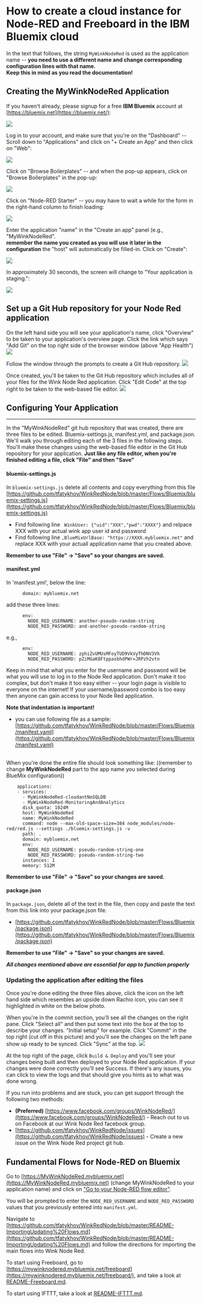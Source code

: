 # How to create a cloud instance for Node-RED and Freeboard in the IBM Bluemix cloud

In the text that follows,
the string `MyWinkNodeRed` is used as the application name -- 
<b>you need to use a different name and change corresponding configuration lines with that name.</b><br>
<b>Keep this in mind as you read the documentation!</b>



## Creating the MyWinkNodeRed Application

If you haven't already, please signup for a free **IBM Bluemix** account at [https://bluemix.net](https://bluemix.net/):

<img src='images/01.png'/>


Log in to your account, and make sure that you're on the "Dashboard" --
Scroll down to "Applications" and click on "+ Create an App" and then click on "Web":

<img src='images/02.png'/>

Click on "Browse Boilerplates" -- and when the pop-up appears, click on "Browse Boilerplates" in the pop-up:

<img src='images/03.png'/>

Click on "Node-RED Starter" -- you may have to wait a while for the form in the right-hand column to finish loading:

<img src='images/04.png'/>

Enter the application "name" in the "Create an app" panel (e.g., "MyWinkNodeRed". <br><b>remember the name you created as you will use it later in the configuration</b>
the "host" will automatically be filled-in. Click on "Create":

<img src='images/06.png'/>

In approximately 30 seconds, the screen will change to "Your application is staging.":

<img src='http://i64.tinypic.com/2aetrn.png'/>

## Set up a Git Hub repository for your Node Red application
On the left hand side you will see your application's name, click "Overview" to be taken to your application's overview page. Click the link which says "Add Git" on the top right side of the browser window (above "App Health")
<img src='http://i68.tinypic.com/ddp79h.png'/>

Follow the window through the prompts to create a Git Hub repository.
<img src='http://i63.tinypic.com/flvk95.png'/>

Once created, you'll be taken to the Git Hub repository which includes all of your files for the Wink Node Red application. Click "Edit Code" at the top right to be taken to the web-based file editor.
<img src='http://i64.tinypic.com/2nlhhqd.png'/>

## Configuring Your Application
-----------------
In the "MyWinkNodeRed" git hub repository that was created, there are three files to be edited. Bluemix-settings.js, manifest.yml, and package.json. We'll walk you through editing each of the 3 files in the following steps. You'll make these changes using the web-based file editor in the Git Hub repository for your application. **Just like any file editor, when you're finished editing a file, click "File" and then "Save"**

#### bluemix-settings.js
In `bluemix-settings.js` delete all contents and copy everything from this file
 [https://github.com/tfatykhov/WinkRedNode/blob/master/Flows/Bluemix/bluemix-settings.js](https://github.com/tfatykhov/WinkRedNode/blob/master/Flows/Bluemix/bluemix-settings.js)
 * Find following line ` WinkUser: {"uid":"XXX","pwd":"XXXX"}` and relpace XXX with your actual wink app user id and password
 * Find following line  `,BlueMixUrlBase: "https://XXXX.mybluemix.net"` and replace XXX with your actuall application name that you created above. 

**Remember to use "File" -> "Save" so your changes are saved.**

#### manifest.yml
In 'manifest.yml', below the line:

          domain: mybluemix.net

add these three lines:

          env:
            NODE_RED_USERNAME: another-pseudo-random-string 
            NODE_RED_PASSWORD: and-another-pseudo-random-string

e.g.,

          env:
            NODE_RED_USERNAME: zphiZvUMUsMFoyTUD9VkVyThDNV3Vh
            NODE_RED_PASSWORD: pZiMGaK8FtppasbhdPWr=JRPzh2vtn

Keep in mind that what you enter for the username and password will be what you will use to log in to the Node Red application. Don't make it too complex, but don't make it too easy either -- your login page is visible to everyone on the internet! If your username/password combo is too easy then anyone can gain access to your Node Red application. 

<b>Note that indentation is important!</b><br>
* you can use following file as a sample:
[https://github.com/tfatykhov/WinkRedNode/blob/master/Flows/Bluemix/manifest.yaml](https://github.com/tfatykhov/WinkRedNode/blob/master/Flows/Bluemix/manifest.yaml)
<br>
When you're done the entire file should look something like: ((remember to change <b>MyWinkNodeRed</b> part to the app name you selected during BlueMix configuration))

        applications:
        - services:
          - MyWinkNodeRed-cloudantNoSQLDB
          - MyWinkNodeRed-MonitoringAndAnalytics
          disk_quota: 1024M
          host: MyWinkNodeRed
          name: MyWinkNodeRed
          command: node --max-old-space-size=384 node_modules/node-red/red.js --settings ./bluemix-settings.js -v
          path: .
          domain: mybluemix.net
          env:
            NODE_RED_USERNAME: pseudo-random-string-one
            NODE_RED_PASSWORD: pseudo-random-string-two
          instances: 1
          memory: 512M

**Remember to use "File" -> "Save" so your changes are saved.**

#### package.json
 In `package.json`, delete all of the text in the file, then copy and paste the text from this link into your package.json file.
* [https://github.com/tfatykhov/WinkRedNode/blob/master/Flows/Bluemix/package.json](https://github.com/tfatykhov/WinkRedNode/blob/master/Flows/Bluemix/package.json)

**Remember to use "File" -> "Save" so your changes are saved.**

**_All changes mentioned above are essential for app to function properly_**

### Updating the application after editing the files
Once you're done editing the three files above, click the icon on the left hand side which resembles an upside down Rachio icon, you can see it highlighted in white on the below photo.

When you're in the commit section, you'll see all the changes on the right pane. Click "Select all" and then put some text into the box at the top to describe your changes. "Initial setup" for example. Click "Commit" in the top right (cut off in this picture) and you'll see the changes on the left pane show up ready to be synced. Click "Sync" at the top.
<img src='http://i64.tinypic.com/23wphdz.png'/>

At the top right of the page, click `Build & Deploy` and you'll see your changes being built and then deployed to your Node Red application. If your changes were done correctly you'll see Success. If there's any issues, you can click to view the logs and that should give you hints as to what was done wrong.

If you run into problems and are stuck, you can get support through the following two methods:
* **(Preferred)** [https://www.facebook.com/groups/WinkNodeRed/](https://www.facebook.com/groups/WinkNodeRed/) - Reach out to us on Facebook at our Wink Node Red facebook group.
* [https://github.com/tfatykhov/WinkRedNode/issues](https://github.com/tfatykhov/WinkRedNode/issues) - Create a new issue on the Wink Node Red project git hub.

## Fundamental Flows for Node-RED on Bluemix
Go to [https://MyWinkNodeRed.mybluemix.net](https://MyWinkNodeRed.mybluemix.net) (change MyWinkNodeRed to your application name) and click on ["Go to your Node-RED flow editor"](https://mywinknodered.mybluemix.net/red).

You will be prompted to enter the `NODE_RED_USERNAME` and `NODE_RED_PASSWORD` values that you previously entered into `manifest.yml`.

Navigate to [https://github.com/tfatykhov/WinkRedNode/blob/master/README-ImportingUpdating%20Flows.md](https://github.com/tfatykhov/WinkRedNode/blob/master/README-ImportingUpdating%20Flows.md) and follow the directions for importing the main flows into Wink Node Red.

To start using Freeboard,
go to [https://mywinknodered.mybluemix.net/freeboard](https://mywinknodered.mybluemix.net/freeboard/),
and take a look at [README-Freeboard.md](README-Freeboard.md).

To start using IFTTT,
take a look at [README-IFTTT.md](README-IFTTT.md).

